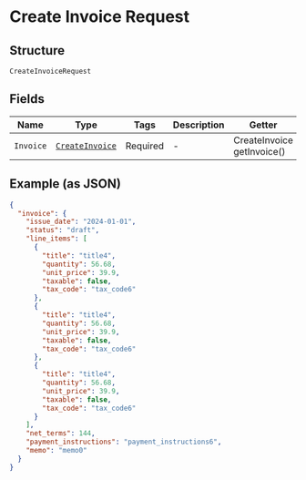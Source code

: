 
# Create Invoice Request

## Structure

`CreateInvoiceRequest`

## Fields

| Name | Type | Tags | Description | Getter | Setter |
|  --- | --- | --- | --- | --- | --- |
| `Invoice` | [`CreateInvoice`](../../doc/models/create-invoice.md) | Required | - | CreateInvoice getInvoice() | setInvoice(CreateInvoice invoice) |

## Example (as JSON)

```json
{
  "invoice": {
    "issue_date": "2024-01-01",
    "status": "draft",
    "line_items": [
      {
        "title": "title4",
        "quantity": 56.68,
        "unit_price": 39.9,
        "taxable": false,
        "tax_code": "tax_code6"
      },
      {
        "title": "title4",
        "quantity": 56.68,
        "unit_price": 39.9,
        "taxable": false,
        "tax_code": "tax_code6"
      },
      {
        "title": "title4",
        "quantity": 56.68,
        "unit_price": 39.9,
        "taxable": false,
        "tax_code": "tax_code6"
      }
    ],
    "net_terms": 144,
    "payment_instructions": "payment_instructions6",
    "memo": "memo0"
  }
}
```

